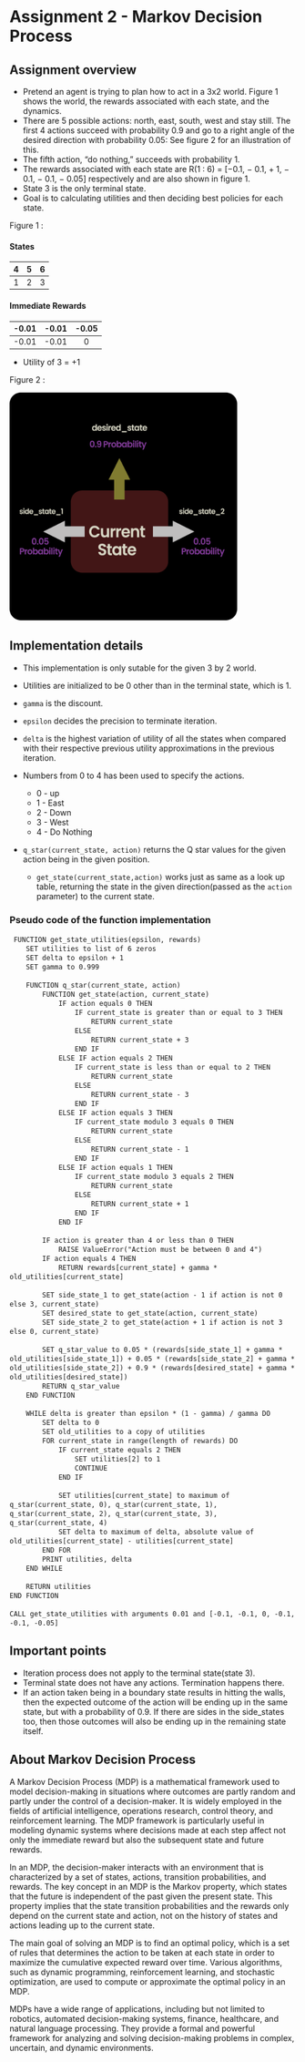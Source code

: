 # Assignment 2 - Markov Decision Process



## Assignment overview

*   Pretend an agent is trying to plan how to act in a 3x2 world.
Figure 1 shows the world, the rewards associated with each state, and the dynamics.
*   There are 5 possible actions: north, east, south, west and stay still. The first 4 actions
succeed with probability 0.9 and go to a right angle of the desired direction with
probability 0.05: See figure 2 for an illustration of this.
* The fifth action, “do nothing,”
succeeds with probability 1.
*   The rewards associated with each state are
R(1 : 6) = [−0.1, − 0.1, + 1, − 0.1, − 0.1, − 0.05] respectively and are also shown in figure 1.
*   State 3 is the only terminal state.
*   Goal is to calculating utilities and then deciding best policies for each state.

Figure 1 :
#### States
4 |  5|6
:-------------------------:|:-------------------------:|:-------------------------:
1  |  2|3

#### Immediate Rewards
-0.01|  -0.01|-0.05
:-------------------------:|:-------------------------:|:-------------------------:
-0.01  |  -0.01|0 

* Utility of 3 = +1

Figure 2 :

<img src = "figure_2.png" width = 400>

## Implementation details
*   This implementation is only sutable for the given 3 by 2 world.
*    Utilities are initialized to be 0 other than in the terminal state, which is 1.
*   `gamma` is the discount.
*   `epsilon` decides the precision to terminate iteration.
*   `delta` is the highest variation of utility of all the states when compared with their respective previous  utility approximations in the previous iteration.
*   Numbers from 0 to 4 has been used to specify the actions.
    *   0 - up
    *   1 - East
    *   2 - Down
    *   3 - West
    *   4 - Do Nothing

*    `q_star(current_state, action)` returns the Q star values for the given action being in the given position. 
        *   `get_state(current_state,action)` works just as same as a look up table, returning the state in the given direction(passed as the `action` parameter) to the current state.
             

### Pseudo code of the function implementation

```plaintext
 FUNCTION get_state_utilities(epsilon, rewards)
    SET utilities to list of 6 zeros
    SET delta to epsilon + 1
    SET gamma to 0.999

    FUNCTION q_star(current_state, action)
        FUNCTION get_state(action, current_state)
            IF action equals 0 THEN
                IF current_state is greater than or equal to 3 THEN
                    RETURN current_state
                ELSE
                    RETURN current_state + 3
                END IF
            ELSE IF action equals 2 THEN
                IF current_state is less than or equal to 2 THEN
                    RETURN current_state
                ELSE
                    RETURN current_state - 3
                END IF
            ELSE IF action equals 3 THEN
                IF current_state modulo 3 equals 0 THEN
                    RETURN current_state
                ELSE
                    RETURN current_state - 1
                END IF
            ELSE IF action equals 1 THEN
                IF current_state modulo 3 equals 2 THEN
                    RETURN current_state
                ELSE
                    RETURN current_state + 1
                END IF
            END IF

        IF action is greater than 4 or less than 0 THEN
            RAISE ValueError("Action must be between 0 and 4")
        IF action equals 4 THEN
            RETURN rewards[current_state] + gamma * old_utilities[current_state]

        SET side_state_1 to get_state(action - 1 if action is not 0 else 3, current_state)
        SET desired_state to get_state(action, current_state)
        SET side_state_2 to get_state(action + 1 if action is not 3 else 0, current_state)

        SET q_star_value to 0.05 * (rewards[side_state_1] + gamma * old_utilities[side_state_1]) + 0.05 * (rewards[side_state_2] + gamma * old_utilities[side_state_2]) + 0.9 * (rewards[desired_state] + gamma * old_utilities[desired_state])
        RETURN q_star_value
    END FUNCTION

    WHILE delta is greater than epsilon * (1 - gamma) / gamma DO
        SET delta to 0
        SET old_utilities to a copy of utilities
        FOR current_state in range(length of rewards) DO
            IF current_state equals 2 THEN
                SET utilities[2] to 1
                CONTINUE
            END IF

            SET utilities[current_state] to maximum of q_star(current_state, 0), q_star(current_state, 1), q_star(current_state, 2), q_star(current_state, 3), q_star(current_state, 4)
            SET delta to maximum of delta, absolute value of old_utilities[current_state] - utilities[current_state]
        END FOR
        PRINT utilities, delta
    END WHILE

    RETURN utilities
END FUNCTION

CALL get_state_utilities with arguments 0.01 and [-0.1, -0.1, 0, -0.1, -0.1, -0.05]

```
## Important points
 * Iteration process does not apply to the terminal state(state 3).
 *  Terminal state does not have any actions. Termination happens there.
 *  If an action taken being in a boundary state results in hitting the walls, then the expected outcome of the action will be ending up in the same state, but with a probability of 0.9. If there are sides in the side_states too, then those outcomes will also be ending up in the remaining state itself.  
## About Markov Decision Process

A Markov Decision Process (MDP) is a mathematical framework used to model decision-making in situations where outcomes are partly random and partly under the control of a decision-maker. It is widely employed in the fields of artificial intelligence, operations research, control theory, and reinforcement learning. The MDP framework is particularly useful in modeling dynamic systems where decisions made at each step affect not only the immediate reward but also the subsequent state and future rewards.

In an MDP, the decision-maker interacts with an environment that is characterized by a set of states, actions, transition probabilities, and rewards. The key concept in an MDP is the Markov property, which states that the future is independent of the past given the present state. This property implies that the state transition probabilities and the rewards only depend on the current state and action, not on the history of states and actions leading up to the current state.

The main goal of solving an MDP is to find an optimal policy, which is a set of rules that determines the action to be taken at each state in order to maximize the cumulative expected reward over time. Various algorithms, such as dynamic programming, reinforcement learning, and stochastic optimization, are used to compute or approximate the optimal policy in an MDP.

MDPs have a wide range of applications, including but not limited to robotics, automated decision-making systems, finance, healthcare, and natural language processing. They provide a formal and powerful framework for analyzing and solving decision-making problems in complex, uncertain, and dynamic environments.
